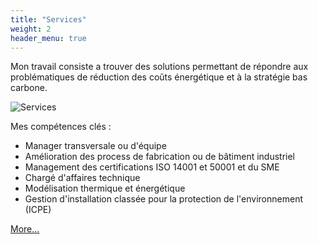 ```yaml
---
title: "Services"
weight: 2
header_menu: true
---
```


Mon travail consiste a trouver des solutions permettant de répondre aux problématiques de réduction des coûts énergétique et à la stratégie bas carbone.

![Services](images/services.jpg)

Mes compétences clés : 

* Manager transversale ou d'équipe 
* Amélioration des process de fabrication ou de bâtiment industriel 
* Management des certifications ISO 14001 et 50001 et du SME
* Chargé d'affaires technique 
* Modélisation thermique et énergétique
* Gestion d'installation classée pour la protection de l'environnement (ICPE)

[More...](services)
